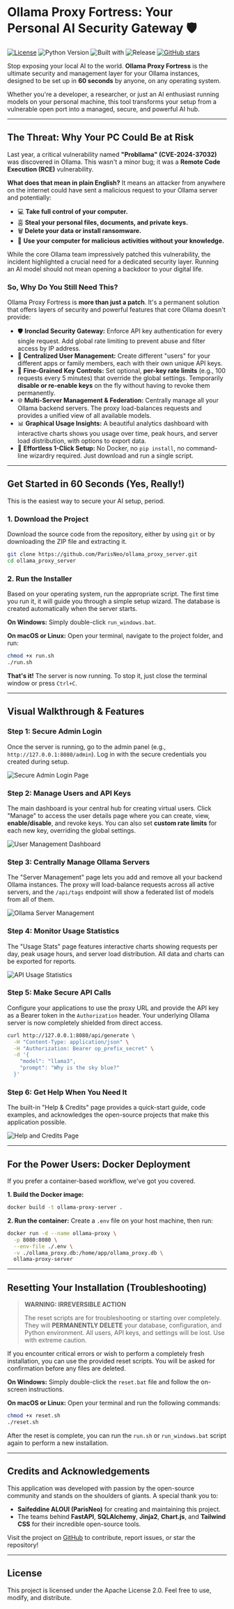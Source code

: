 # Ollama Proxy Fortress: Your Personal AI Security Gateway 🛡️

[![License](https://img.shields.io/badge/License-Apache_2.0-blue.svg)](https://opensource.org/licenses/Apache-2.0)
![Python Version](https://img.shields.io/badge/python-3.11+-blue.svg)
![Built with](https://img.shields.io/badge/Built%20with-FastAPI-brightgreen)
![Release](https://img.shields.io/badge/release-v8.0.0-blue)
[![GitHub stars](https://img.shields.io/github/stars/ParisNeo/ollama_proxy_server.svg?style=social&label=Star)](https://github.com/ParisNeo/ollama_proxy_server/stargazers/)

Stop exposing your local AI to the world. **Ollama Proxy Fortress** is the ultimate security and management layer for your Ollama instances, designed to be set up in **60 seconds** by anyone, on any operating system.

Whether you're a developer, a researcher, or just an AI enthusiast running models on your personal machine, this tool transforms your setup from a vulnerable open port into a managed, secure, and powerful AI hub.

---

## The Threat: Why Your PC Could Be at Risk

Last year, a critical vulnerability named **"Probllama" (CVE-2024-37032)** was discovered in Ollama. This wasn't a minor bug; it was a **Remote Code Execution (RCE)** vulnerability.

**What does that mean in plain English?** It means an attacker from anywhere on the internet could have sent a malicious request to your Ollama server and potentially:
*   💻 **Take full control of your computer.**
*   훔 **Steal your personal files, documents, and private keys.**
*   🗑️ **Delete your data or install ransomware.**
*   🤫 **Use your computer for malicious activities without your knowledge.**

While the core Ollama team impressively patched this vulnerability, the incident highlighted a crucial need for a dedicated security layer. Running an AI model should not mean opening a backdoor to your digital life.

### So, Why Do You Still Need This?

Ollama Proxy Fortress is **more than just a patch**. It's a permanent solution that offers layers of security and powerful features that core Ollama doesn't provide:

*   🛡️ **Ironclad Security Gateway:** Enforce API key authentication for every single request. Add global rate limiting to prevent abuse and filter access by IP address.
*   👤 **Centralized User Management:** Create different "users" for your different apps or family members, each with their own unique API keys.
*   🔑 **Fine-Grained Key Controls:** Set optional, **per-key rate limits** (e.g., 100 requests every 5 minutes) that override the global settings. Temporarily **disable or re-enable keys** on the fly without having to revoke them permanently.
*   🌐 **Multi-Server Management & Federation:** Centrally manage all your Ollama backend servers. The proxy load-balances requests and provides a unified view of all available models.
*   📊 **Graphical Usage Insights:** A beautiful analytics dashboard with interactive charts shows you usage over time, peak hours, and server load distribution, with options to export data.
*   🚀 **Effortless 1-Click Setup:** No Docker, no `pip install`, no command-line wizardry required. Just download and run a single script.

---

## Get Started in 60 Seconds (Yes, Really!)

This is the easiest way to secure your AI setup, period.

### 1. Download the Project

Download the source code from the repository, either by using `git` or by downloading the ZIP file and extracting it.

```bash
git clone https://github.com/ParisNeo/ollama_proxy_server.git
cd ollama_proxy_server
```

### 2. Run the Installer

Based on your operating system, run the appropriate script. The first time you run it, it will guide you through a simple setup wizard. The database is created automatically when the server starts.

**On Windows:**
Simply double-click `run_windows.bat`.

**On macOS or Linux:**
Open your terminal, navigate to the project folder, and run:
```bash
chmod +x run.sh
./run.sh
```

**That's it!** The server is now running. To stop it, just close the terminal window or press `Ctrl+C`.

---

## Visual Walkthrough & Features

### Step 1: Secure Admin Login

Once the server is running, go to the admin panel (e.g., `http://127.0.0.1:8080/admin`). Log in with the secure credentials you created during setup.

![Secure Admin Login Page](assets/login.png)

### Step 2: Manage Users and API Keys

The main dashboard is your central hub for creating virtual users. Click "Manage" to access the user details page where you can create, view, **enable/disable**, and revoke keys. You can also set **custom rate limits** for each new key, overriding the global settings.

![User Management Dashboard](assets/dashboard.png)

### Step 3: Centrally Manage Ollama Servers

The "Server Management" page lets you add and remove all your backend Ollama instances. The proxy will load-balance requests across all active servers, and the `/api/tags` endpoint will show a federated list of models from all of them.

![Ollama Server Management](assets/server_management.png)

### Step 4: Monitor Usage Statistics

The "Usage Stats" page features interactive charts showing requests per day, peak usage hours, and server load distribution. All data and charts can be exported for reports.

![API Usage Statistics](assets/stats.png)

### Step 5: Make Secure API Calls

Configure your applications to use the proxy URL and provide the API key as a Bearer token in the `Authorization` header. Your underlying Ollama server is now completely shielded from direct access.

```bash
curl http://127.0.0.1:8080/api/generate \
  -H "Content-Type: application/json" \
  -H "Authorization: Bearer op_prefix_secret" \
  -d '{
    "model": "llama3",
    "prompt": "Why is the sky blue?"
  }'
```

### Step 6: Get Help When You Need It

The built-in "Help & Credits" page provides a quick-start guide, code examples, and acknowledges the open-source projects that make this application possible.

![Help and Credits Page](assets/help.png)

---

## For the Power Users: Docker Deployment

If you prefer a container-based workflow, we've got you covered.

**1. Build the Docker image:**
```bash
docker build -t ollama-proxy-server .
```

**2. Run the container:**
Create a `.env` file on your host machine, then run:
```bash
docker run -d --name ollama-proxy \
  -p 8080:8080 \
  --env-file ./.env \
  -v ./ollama_proxy.db:/home/app/ollama_proxy.db \
  ollama-proxy-server
```

---

## Resetting Your Installation (Troubleshooting)

> **WARNING: IRREVERSIBLE ACTION**
>
> The reset scripts are for troubleshooting or starting over completely. They will **PERMANENTLY DELETE** your database, configuration, and Python environment. All users, API keys, and settings will be lost. Use with extreme caution.

If you encounter critical errors or wish to perform a completely fresh installation, you can use the provided reset scripts. You will be asked for confirmation before any files are deleted.

**On Windows:**
Simply double-click the `reset.bat` file and follow the on-screen instructions.

**On macOS or Linux:**
Open your terminal and run the following commands:
```bash
chmod +x reset.sh
./reset.sh
```

After the reset is complete, you can run the `run.sh` or `run_windows.bat` script again to perform a new installation.

---

## Credits and Acknowledgements

This application was developed with passion by the open-source community and stands on the shoulders of giants. A special thank you to:

*   **Saifeddine ALOUI (ParisNeo)** for creating and maintaining this project.
*   The teams behind **FastAPI**, **SQLAlchemy**, **Jinja2**, **Chart.js**, and **Tailwind CSS** for their incredible open-source tools.

Visit the project on [GitHub](https://github.com/ParisNeo/ollama_proxy_server) to contribute, report issues, or star the repository!

---

## License

This project is licensed under the Apache License 2.0. Feel free to use, modify, and distribute.